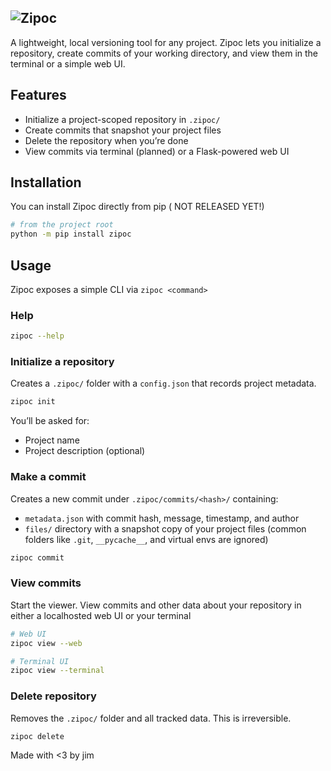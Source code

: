 ![Zipoc](https://hc-cdn.hel1.your-objectstorage.com/s/v3/6ca7924b99b512fc579ecaae572ba10a21175361_image.png)
---
A lightweight, local versioning tool for any project. Zipoc lets you initialize a repository, create commits of your working directory, and view them in the terminal or a simple web UI.

## Features

- Initialize a project-scoped repository in `.zipoc/`
- Create commits that snapshot your project files
- Delete the repository when you’re done
- View commits via terminal (planned) or a Flask-powered web UI


## Installation

You can install Zipoc directly from pip
( NOT RELEASED YET!)

```bash
# from the project root
python -m pip install zipoc
```


## Usage

Zipoc exposes a simple CLI via `zipoc <command>`

### Help

```bash
zipoc --help
```

### Initialize a repository

Creates a `.zipoc/` folder with a `config.json` that records project metadata.

```bash
zipoc init
```

You’ll be asked for:

- Project name
- Project description (optional)


### Make a commit

Creates a new commit under `.zipoc/commits/<hash>/` containing:

- `metadata.json` with commit hash, message, timestamp, and author
- `files/` directory with a snapshot copy of your project files (common folders like `.git`, `__pycache__`, and virtual envs are ignored)

```bash
zipoc commit
```
### View commits

Start the viewer. View commits and other data about your repository in either a localhosted web UI or your terminal

```bash
# Web UI
zipoc view --web

# Terminal UI
zipoc view --terminal
```

### Delete repository

Removes the `.zipoc/` folder and all tracked data. This is irreversible.

```bash
zipoc delete
```

Made with <3 by jim
